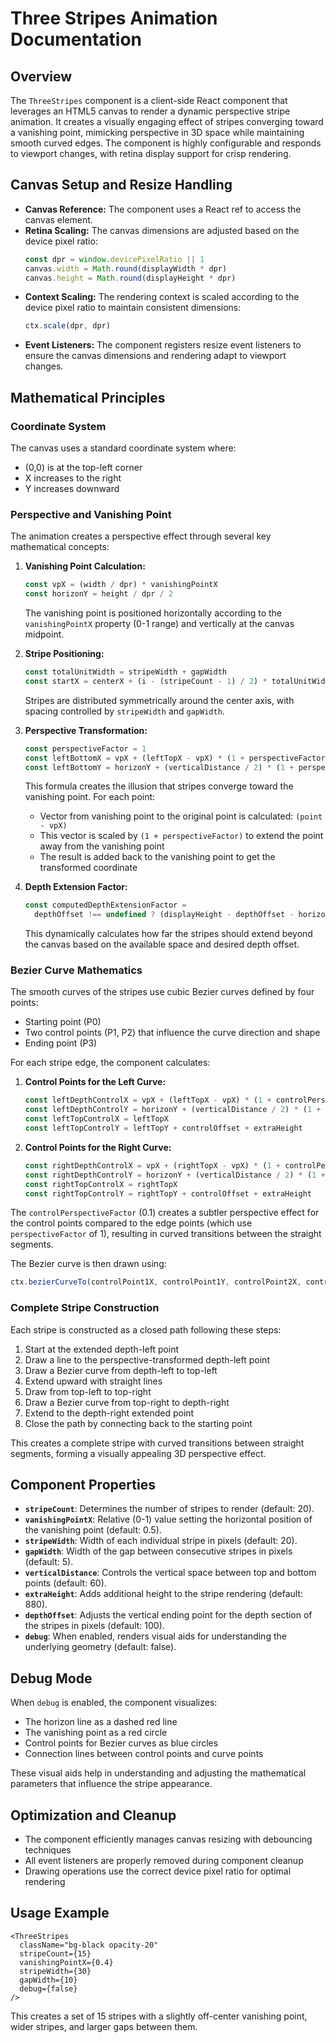 # Three Stripes Animation Documentation

## Overview

The `ThreeStripes` component is a client-side React component that leverages an HTML5 canvas to render a dynamic perspective stripe animation. It creates a visually engaging effect of stripes converging toward a vanishing point, mimicking perspective in 3D space while maintaining smooth curved edges. The component is highly configurable and responds to viewport changes, with retina display support for crisp rendering.

## Canvas Setup and Resize Handling

- **Canvas Reference:** The component uses a React ref to access the canvas element.
- **Retina Scaling:** The canvas dimensions are adjusted based on the device pixel ratio:
  ```typescript
  const dpr = window.devicePixelRatio || 1
  canvas.width = Math.round(displayWidth * dpr)
  canvas.height = Math.round(displayHeight * dpr)
  ```
- **Context Scaling:** The rendering context is scaled according to the device pixel ratio to maintain consistent dimensions:
  ```typescript
  ctx.scale(dpr, dpr)
  ```
- **Event Listeners:** The component registers resize event listeners to ensure the canvas dimensions and rendering adapt to viewport changes.

## Mathematical Principles

### Coordinate System

The canvas uses a standard coordinate system where:

- (0,0) is at the top-left corner
- X increases to the right
- Y increases downward

### Perspective and Vanishing Point

The animation creates a perspective effect through several key mathematical concepts:

1. **Vanishing Point Calculation:**

   ```typescript
   const vpX = (width / dpr) * vanishingPointX
   const horizonY = height / dpr / 2
   ```

   The vanishing point is positioned horizontally according to the `vanishingPointX` property (0-1 range) and vertically at the canvas midpoint.

2. **Stripe Positioning:**

   ```typescript
   const totalUnitWidth = stripeWidth + gapWidth
   const startX = centerX + (i - (stripeCount - 1) / 2) * totalUnitWidth
   ```

   Stripes are distributed symmetrically around the center axis, with spacing controlled by `stripeWidth` and `gapWidth`.

3. **Perspective Transformation:**

   ```typescript
   const perspectiveFactor = 1
   const leftBottomX = vpX + (leftTopX - vpX) * (1 + perspectiveFactor)
   const leftBottomY = horizonY + (verticalDistance / 2) * (1 + perspectiveFactor)
   ```

   This formula creates the illusion that stripes converge toward the vanishing point. For each point:

   - Vector from vanishing point to the original point is calculated: `(point - vpX)`
   - This vector is scaled by `(1 + perspectiveFactor)` to extend the point away from the vanishing point
   - The result is added back to the vanishing point to get the transformed coordinate

4. **Depth Extension Factor:**
   ```typescript
   const computedDepthExtensionFactor =
     depthOffset !== undefined ? (displayHeight - depthOffset - horizonY) / verticalDistance : 2
   ```
   This dynamically calculates how far the stripes should extend beyond the canvas based on the available space and desired depth offset.

### Bezier Curve Mathematics

The smooth curves of the stripes use cubic Bezier curves defined by four points:

- Starting point (P0)
- Two control points (P1, P2) that influence the curve direction and shape
- Ending point (P3)

For each stripe edge, the component calculates:

1. **Control Points for the Left Curve:**

   ```typescript
   const leftDepthControlX = vpX + (leftTopX - vpX) * (1 + controlPerspectiveFactor)
   const leftDepthControlY = horizonY + (verticalDistance / 2) * (1 + controlPerspectiveFactor)
   const leftTopControlX = leftTopX
   const leftTopControlY = leftTopY + controlOffset + extraHeight
   ```

2. **Control Points for the Right Curve:**
   ```typescript
   const rightDepthControlX = vpX + (rightTopX - vpX) * (1 + controlPerspectiveFactor)
   const rightDepthControlY = horizonY + (verticalDistance / 2) * (1 + controlPerspectiveFactor)
   const rightTopControlX = rightTopX
   const rightTopControlY = rightTopY + controlOffset + extraHeight
   ```

The `controlPerspectiveFactor` (0.1) creates a subtler perspective effect for the control points compared to the edge points (which use `perspectiveFactor` of 1), resulting in curved transitions between the straight segments.

The Bezier curve is then drawn using:

```typescript
ctx.bezierCurveTo(controlPoint1X, controlPoint1Y, controlPoint2X, controlPoint2Y, endPointX, endPointY)
```

### Complete Stripe Construction

Each stripe is constructed as a closed path following these steps:

1. Start at the extended depth-left point
2. Draw a line to the perspective-transformed depth-left point
3. Draw a Bezier curve from depth-left to top-left
4. Extend upward with straight lines
5. Draw from top-left to top-right
6. Draw a Bezier curve from top-right to depth-right
7. Extend to the depth-right extended point
8. Close the path by connecting back to the starting point

This creates a complete stripe with curved transitions between straight segments, forming a visually appealing 3D perspective effect.

## Component Properties

- **`stripeCount`**: Determines the number of stripes to render (default: 20).
- **`vanishingPointX`**: Relative (0-1) value setting the horizontal position of the vanishing point (default: 0.5).
- **`stripeWidth`**: Width of each individual stripe in pixels (default: 20).
- **`gapWidth`**: Width of the gap between consecutive stripes in pixels (default: 5).
- **`verticalDistance`**: Controls the vertical space between top and bottom points (default: 60).
- **`extraHeight`**: Adds additional height to the stripe rendering (default: 880).
- **`depthOffset`**: Adjusts the vertical ending point for the depth section of the stripes in pixels (default: 100).
- **`debug`**: When enabled, renders visual aids for understanding the underlying geometry (default: false).

## Debug Mode

When `debug` is enabled, the component visualizes:

- The horizon line as a dashed red line
- The vanishing point as a red circle
- Control points for Bezier curves as blue circles
- Connection lines between control points and curve points

These visual aids help in understanding and adjusting the mathematical parameters that influence the stripe appearance.

## Optimization and Cleanup

- The component efficiently manages canvas resizing with debouncing techniques
- All event listeners are properly removed during component cleanup
- Drawing operations use the correct device pixel ratio for optimal rendering

## Usage Example

```tsx
<ThreeStripes
  className="bg-black opacity-20"
  stripeCount={15}
  vanishingPointX={0.4}
  stripeWidth={30}
  gapWidth={10}
  debug={false}
/>
```

This creates a set of 15 stripes with a slightly off-center vanishing point, wider stripes, and larger gaps between them.
